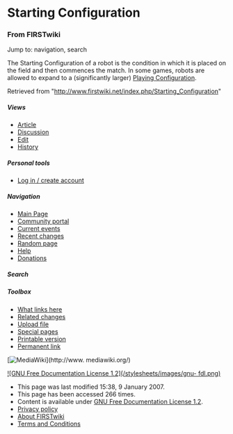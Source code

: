# Starting Configuration

### From FIRSTwiki

Jump to: navigation, search

The Starting Configuration of a robot is the condition in which it is placed
on the field and then commences the match. In some games, robots are allowed
to expand to a (significantly larger) [Playing
Configuration](/index.php/Playing_Configuration "Playing Configuration" ).

Retrieved from "<http://www.firstwiki.net/index.php/Starting_Configuration>"

##### Views

  * [Article](/index.php/Starting_Configuration)
  * [Discussion](/index.php?title=Talk:Starting_Configuration&action=edit)
  * [Edit](/index.php?title=Starting_Configuration&action=edit)
  * [History](/index.php?title=Starting_Configuration&action=history)

##### Personal tools

  * [Log in / create account](/index.php?title=Special:Userlogin&returnto=Starting_Configuration)

[](/index.php/Main_Page "Main Page" )

##### Navigation

  * [Main Page](/index.php/Main_Page)
  * [Community portal](/index.php/FIRSTwiki:Community_portal)
  * [Current events](/index.php/Current_events)
  * [Recent changes](/index.php/Special:Recentchanges)
  * [Random page](/index.php/Special:Random)
  * [Help](/index.php/Help:Contents)
  * [Donations](/index.php/FIRSTwiki:Site_support)

##### Search



##### Toolbox

  * [What links here](/index.php/Special:Whatlinkshere/Starting_Configuration)
  * [Related changes](/index.php/Special:Recentchangeslinked/Starting_Configuration)
  * [Upload file](/index.php/Special:Upload)
  * [Special pages](/index.php/Special:Specialpages)
  * [Printable version](/index.php?title=Starting_Configuration&printable=yes)
  * [Permanent link](/index.php?title=Starting_Configuration&oldid=52709)

[![MediaWiki](/skins/common/images/poweredby_mediawiki_88x31.png)](http://www.
mediawiki.org/)

[![GNU Free Documentation License 1.2](/stylesheets/images/gnu-
fdl.png)](http://www.gnu.org/copyleft/fdl.html)

  * This page was last modified 15:38, 9 January 2007.
  * This page has been accessed 266 times.
  * Content is available under [GNU Free Documentation License 1.2](http://www.gnu.org/copyleft/fdl.html "http://www.gnu.org/copyleft/fdl.html" ).
  * [Privacy policy](/index.php/FIRSTwiki:Privacy_policy "FIRSTwiki:Privacy policy" )
  * [About FIRSTwiki](/index.php/FIRSTwiki:About "FIRSTwiki:About" )
  * [Terms and Conditions](/index.php/FIRSTwiki:Terms_and_conditions "FIRSTwiki:Terms and conditions" )

